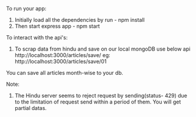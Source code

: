 To run your app:
1. Initially load all the dependencies by run - npm install 
2. Then start express app - npm start

To interact with the api's:
1. To scrap data from hindu and save on our local mongoDB use below api
    http://localhost:3000/articles/save/<month>
  eg: http://localhost:3000/articles/save/01

  You can save all articles month-wise to your db.

Note:
1. The Hindu server seems to reject request by sending(status- 429) due to the limitation of request send within a period of them. You will get partial datas.
